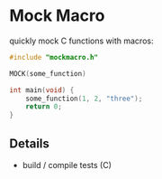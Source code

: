 # Mock Macro

quickly mock C functions with macros:

``` cpp
#include "mockmacro.h"

MOCK(some_function)

int main(void) {
    some_function(1, 2, "three");
    return 0;
}
```

## Details

- build / compile tests (C)
